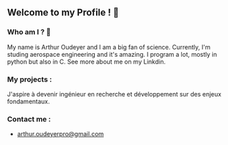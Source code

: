 ## Welcome to my Profile ! 🚀

### Who am I ? 🤷‍

My name is Arthur Oudeyer and I am a big fan of science.
Currently, I'm studing aerospace engineering and it's amazing.
I program a lot, mostly in python but also in C.
See more about me on my Linkdin.

### My projects :
J'aspire à devenir ingénieur en recherche et développement sur des enjeux fondamentaux.

### Contact me :
+ [arthur.oudeyerpro@gmail.com](arthur.oudeyerpro@gmail.com)
